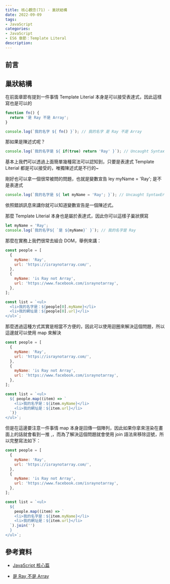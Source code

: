 ```yaml
---
title: 核心觀念(71) - 巢狀結構
date: 2022-09-09
tags:
- JavaScript
categories:
- JavaScript
- ES6 章節：Template Literal
description:
---
```


## 前言



## 巢狀結構


在前面章節有提到一件事情 Template Literial 本身是可以接受表達式，因此這樣寫也是可以的

```javascript
function fn() {
  return '是 Ray 不是 Array';
}

console.log(`我的名字 ${ fn() }`); // 我的名字 是 Ray 不是 Array
```

那如果是陳述式呢？

```javascript
console.log(`我的名字是 ${ if(true) return 'Ray' }`); // Uncaught SyntaxError: Unexpected token 'if'
```

基本上我們可以透過上面簡單幾種寫法可以認知到，只要是表達式 Template Literial 都是可以接受的，唯獨陳述式是不行的~

剛好也可以拿一個很常被問的問題，也就是變數宣告 ley myName = 'Ray'; 是不是表達式


```javascript
console.log(`我的名字是 ${ let myName = 'Ray'; }`); // Uncaught SyntaxError: Missing } in template expression

```
依照錯誤訊息來講你就可以知道變數宣告是一個陳述式。

那麼 Template Literial 本身也是屬於表達式，因此你可以這樣子巢狀撰寫

```javascript
let myName = 'Ray';
console.log(`我的名字${ `是 ${myName}` }`); // 我的名字是 Ray

```
那麼在實務上我們很常去組合 DOM，舉例來講：

```javascript
const people = [
  {
    myName: 'Ray',
    url: 'https://israynotarray.com/',
  },
  {
    myName: 'is Ray not Array',
    url: 'https://www.facebook.com/israynotarray',
  },
];

const list = `<ul>
  <li>我的名字是：${people[0].myName}</li>
  <li>我的網址是：${people[0].url}</li>
</ul>`;

```
那麼透過這種方式其實是相當不方便的，因此可以使用迴圈來解決這個問題，所以這邊就可以使用 map 來解決

```javascript
const people = [
  {
    myName: 'Ray',
    url: 'https://israynotarray.com/',
  },
  {
    myName: 'is Ray not Array',
    url: 'https://www.facebook.com/israynotarray',
  },
];

const list = `<ul>
  ${ people.map((item) => `
    <li>我的名字是：${item.myName}</li>
    <li>我的網址是：${item.url}</li>
  `)}
</ul>`;

```

但是在這邊要注意一件事情 map 本身是回傳一個陣列，因此如果你拿來渲染在畫面上的話就會看到一推 ,，而為了解決這個問題就會使用 join 語法來移除逗號，所以完整寫法如下：
```javascript
const people = [
  {
    myName: 'Ray',
    url: 'https://israynotarray.com/',
  },
  {
    myName: 'is Ray not Array',
    url: 'https://www.facebook.com/israynotarray',
  },
];

const list = `<ul>
  ${
    people.map((item) => `
    <li>我的名字是：${item.myName}</li>
    <li>我的網址是：${item.url}</li>
  `).join('')
  }
</ul>`;

```



## 參考資料
- [JavaScript 核心篇](https://www.hexschool.com/courses/js-core.html)

- [是 Ray 不是 Array](https://israynotarray.com/javascript/20211106/262294015/)
